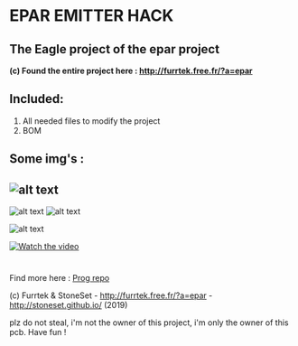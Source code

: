 

# EPAR EMITTER HACK
## The Eagle project of the epar project


**(c) Found the entire project here : http://furrtek.free.fr/?a=epar**

## Included:
1. All needed files to modify the project
2. BOM

## Some img's :
![alt text](https://raw.githubusercontent.com/StoneSet/furrtek_ecpr/master/img/schematics.png "Schema")
------

![alt text](https://raw.githubusercontent.com/StoneSet/furrtek_ecpr/master/img/board_top.png "Board") ![alt text](https://raw.githubusercontent.com/StoneSet/furrtek_ecpr/master/img/board_bot.png "Board")
 

![alt text](http://furrtek.free.fr/noclass/epar/remotebld.jpg "PCB")

[![Watch the video](https://i.imgur.com/6u4b8Yg.png)](https://www.youtube.com/embed/vSmO0acCxtg)

# 

Find more here : [Prog repo](https://github.com/Jonas1312/Pricehax)

(c) Furrtek & StoneSet - http://furrtek.free.fr/?a=epar - http://stoneset.github.io/ (2019)

plz do not steal, i'm not the owner of this project, i'm only the owner of this pcb. Have fun !
